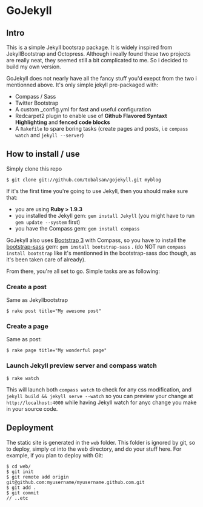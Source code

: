 # GoJekyll

## Intro

This is a simple Jekyll bootsrap package.
It is widely inspired from JekyllBootstrap and Octopress. Although i really found these two projects are really neat, they seemed still a bit complicated to me. So i decided to build my own version.

GoJekyll does not nearly have all the fancy stuff you'd exepct from the two i mentionned above. It's only simple jekyll pre-packaged with:

- Compass / Sass
- Twitter Bootstrap
- A custom _config.yml for fast and useful configuration
- Redcarpet2 plugin to enable use of **Github Flavored Syntaxt Highlighting** and **fenced code blocks**
- A `Rakefile` to spare boring tasks (create pages and posts, i.e `compass watch` and `jekyll --server`)

## How to install / use

Simply clone this repo

    $ git clone git://github.com/tobalsan/gojekyll.git myblog

If it's the first time you're going to use Jekyll, then you should make sure that:
  - you are using **Ruby > 1.9.3**
  - you installed the Jekyll gem: `gem install Jekyll` (you might have to run `gem update --system` first)
  - you have the Compass gem: `gem install compass`

GoJekyll also uses [Bootstrap 3](http://getbootstrap.com/) with Compass, so you have to install the [bootstrap-sass](https://github.com/twbs/bootstrap-sass) gem: `gem install bootstrap-sass` .
(do NOT run `compass install bootstrap` like it's mentionned in the bootstrap-sass doc though, as it's been taken care of already).

From there, you're all set to go. Simple tasks are as following:

### Create a post

Same as Jekyllbootstrap

    $ rake post title="My awesome post"

### Create a page

Same as post:

    $ rake page title="My wonderful page"

### Launch Jekyll preview server and compass watch

    $ rake watch

This will launch both `compass watch` to check for any css modification, and `jekyll build && jekyll serve --watch` so you can preview your change at `http://localhost:4000` while having Jekyll watch for anyc change you make in your source code.

## Deployment

The static site is generated in the `web` folder. This folder is ignored by git, so to deploy, simply `cd` into the web directory, and do your stuff here. For example, if you plan to deploy with Git:

    $ cd web/
    $ git init
    $ git remote add origin git@github.com:myusername/myusername.github.com.git
    $ git add .
    $ git commit
    // ..etc